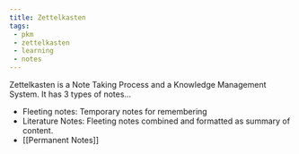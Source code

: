 ```yaml
---
title: Zettelkasten
tags:
 - pkm
 - zettelkasten
 - learning
 - notes
---
```


Zettelkasten is a Note Taking Process and a Knowledge Management System. It has 3 types of notes…
- Fleeting notes: Temporary notes for remembering
- Literature Notes: Fleeting notes combined and formatted as summary of content.
- [[Permanent Notes]]